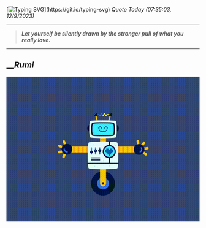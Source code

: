 [![Typing SVG](https://readme-typing-svg.herokuapp.com?font=Press+Start+2P&color=C2F784&size=35&width=900&height=100&lines=Hello+World%2C+I'm+Hung+!)](https://git.io/typing-svg) 
_Quote Today (07:35:03, 12/9/2023)_
___
>**_Let yourself be silently drawn by the stronger pull of what you really love._**
___

## __**_Rumi_**

![RobotDance](src/assets/images/robot-dancing-dribble.gif?style=center)
